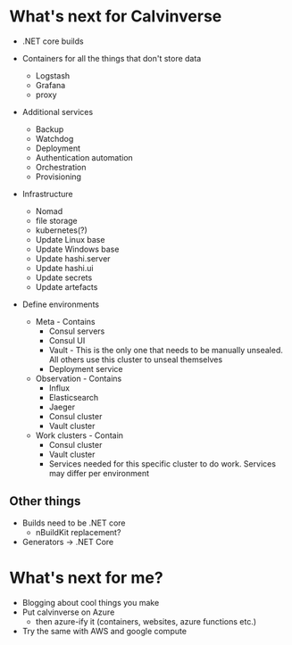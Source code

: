# What's next for Calvinverse

- .NET core builds
- Containers for all the things that don't store data
  - Logstash
  - Grafana
  - proxy
- Additional services
  - Backup
  - Watchdog
  - Deployment
  - Authentication automation
  - Orchestration
  - Provisioning
- Infrastructure
  - Nomad
  - file storage
  - kubernetes(?)
  - Update Linux base
  - Update Windows base
  - Update hashi.server
  - Update hashi.ui
  - Update secrets
  - Update artefacts

- Define environments
  - Meta - Contains
    - Consul servers
    - Consul UI
    - Vault - This is the only one that needs to be manually unsealed. All others
      use this cluster to unseal themselves
    - Deployment service
  - Observation - Contains
    - Influx
    - Elasticsearch
    - Jaeger
    - Consul cluster
    - Vault cluster
  - Work clusters - Contain
    - Consul cluster
    - Vault cluster
    - Services needed for this specific cluster to do work. Services may
      differ per environment


## Other things

- Builds need to be .NET core
  - nBuildKit replacement?
- Generators -> .NET Core

# What's next for me?

- Blogging about cool things you make
- Put calvinverse on Azure
  - then azure-ify it (containers, websites, azure functions etc.)
- Try the same with AWS and google compute